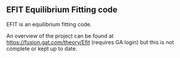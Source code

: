 
EFIT Equilibrium Fitting code
------------------------------

EFIT is an equilibrium fitting code.  

An overview of the project can be found at https://fusion.gat.com/theory/Efit
(requires GA login) but this is not complete or kept up to date.

